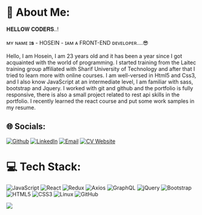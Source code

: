 # 💫 About Me:
 𝐇𝐄𝐋𝐋𝐎𝐖 𝐂𝐎𝐃𝐄𝐑𝐒..!<br><br>ᴍʏ ɴᴀᴍᴇ ɪ𝐬 - HOSEIN - ɪᴀᴍ ᴀ FRONT-END ᴅᴇᴠᴇʟᴏᴘᴇʀ....😎
<br><br>Hello, I am Hosein, I am 23 years old and it has been a year since I got acquainted with the world of programming.
I started training from the Laitec training group affiliated with Sharif University of Technology and after that I tried to learn more with online courses.
I am well-versed in Html5 and Css3, and I also know JavaScript at an intermediate level, I am familiar with sass, bootstrap and Jquery. I worked with git and github and the portfolio is fully responsive, there is also a small project related to rest api skills in the portfolio.
I recently learned the react course and put some work samples in my resume.


## 🌐 Socials:
[![Github](https://img.shields.io/badge/GitHub-%23121011.svg?style=for-the-badge&logo=github&logoColor=white)](https://github.com/hosein-a-78)
[![LinkedIn](https://img.shields.io/badge/LinkedIn-%230A66C2.svg?style=for-the-badge&logo=linkedin&logoColor=white)](https://www.linkedin.com/in/hosein-kamalu-9abb93303)
[![Email](https://img.shields.io/badge/Email-%23D14836.svg?style=for-the-badge&logo=gmail&logoColor=white)](mailto:hosein.kamalu.78@gmail.com)
[![CV Website](https://img.shields.io/badge/Website-%23000000.svg?style=for-the-badge&logo=website&logoColor=white)](https://hosein-kamalu.onrender.com/)



# 💻 Tech Stack:
![JavaScript](https://img.shields.io/badge/javascript-%23323330.svg?style=for-the-badge&logo=javascript&logoColor=%23F7DF1E)
![React](https://img.shields.io/badge/react-%2320232a.svg?style=for-the-badge&logo=react&logoColor=%2361DAFB)
![Redux](https://img.shields.io/badge/redux-%23593d88.svg?style=for-the-badge&logo=redux&logoColor=white)
![Axios](https://img.shields.io/badge/axios-%2325A6D2.svg?style=for-the-badge&logo=axios&logoColor=white)
![GraphQL](https://img.shields.io/badge/GraphQL-%232F2D2D.svg?style=for-the-badge&logo=graphql&logoColor=E10098)
![jQuery](https://img.shields.io/badge/jQuery-%230769AD.svg?style=for-the-badge&logo=jquery&logoColor=white)
![Bootstrap](https://img.shields.io/badge/bootstrap-%23563D7C.svg?style=for-the-badge&logo=bootstrap&logoColor=white)
![HTML5](https://img.shields.io/badge/HTML5-%23E34F26.svg?style=for-the-badge&logo=html5&logoColor=white)
![CSS3](https://img.shields.io/badge/CSS3-%231572B6.svg?style=for-the-badge&logo=css3&logoColor=white)
![Linux](https://img.shields.io/badge/Linux-%23000000.svg?style=for-the-badge&logo=linux&logoColor=white)
![GitHub](https://img.shields.io/badge/GitHub-%23121011.svg?style=for-the-badge&logo=github&logoColor=white)



[![](https://visitcount.itsvg.in/api?id=Hosein-a-78&label=Profile%20Views&color=0&icon=5&pretty=false)](https://visitcount.itsvg.in)
